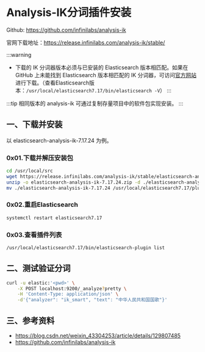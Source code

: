 # Analysis-IK分词插件安装

Github: https://github.com/infinilabs/analysis-ik

官网下载地址：https://release.infinilabs.com/analysis-ik/stable/

:::warning
- 下载的 IK 分词器版本必须与已安装的 Elasticsearch 版本相匹配。如果在 GitHub 上未能找到 Elasticsearch 版本相匹配的 IK 分词器，可访问[官方网站](https://release.infinilabs.com/analysis-ik/stable/)进行下载。（查看Elasticsearch版本：`/usr/local/elasticsearch7.17/bin/elasticsearch -V`）
:::

:::tip
相同版本的 analysis-ik 可通过复制存量项目中的软件包实现安装。
:::

## 一、下载并安装

以 elasticsearch-analysis-ik-7.17.24 为例。

### 0x01.下载并解压安装包

```bash
cd /usr/local/src
wget https://release.infinilabs.com/analysis-ik/stable/elasticsearch-analysis-ik-7.17.24.zip
unzip -o elasticsearch-analysis-ik-7.17.24.zip -d ./elasticsearch-analysis-ik-7.17.24
mv ./elasticsearch-analysis-ik-7.17.24 /usr/local/elasticsearch7.17/plugins/elasticsearch-analysis-ik
```
### 0x02.重启Elasticsearch

```bash
systemctl restart elasticsearch7.17
``` 

### 0x03.查看插件列表

```bash
/usr/local/elasticsearch7.17/bin/elasticsearch-plugin list
```

## 二、测试验证分词

```bash
curl -u elastic:'<pwd>' \
    -X POST localhost:9200/_analyze?pretty \
    -H 'Content-Type: application/json' \
    -d'{"analyzer": "ik_smart", "text": "中华人民共和国国歌"}'
```

## 三、参考资料

- https://blog.csdn.net/weixin_43304253/article/details/129807485
- https://github.com/infinilabs/analysis-ik